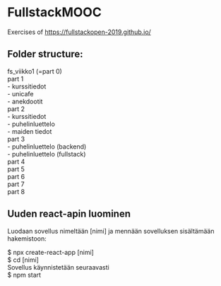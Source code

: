 # FullstackMOOC
Exercises of https://fullstackopen-2019.github.io/    

## Folder structure:    
fs_viikko1 (=part 0)    
part 1    
    - kurssitiedot    
    - unicafe     
    - anekdootit    
part 2    
    - kurssitiedot    
    - puhelinluettelo    
    - maiden tiedot    
part 3   
    - puhelinluettelo (backend)    
    - puhelinluettelo (fullstack)     
part 4    
part 5    
part 6    
part 7    
part 8    

## Uuden react-apin luominen 
Luodaan sovellus nimeltään [nimi] ja mennään sovelluksen 
sisältämään hakemistoon:

$ npx create-react-app [nimi]     
$ cd [nimi]    
Sovellus käynnistetään seuraavasti    
$ npm start
